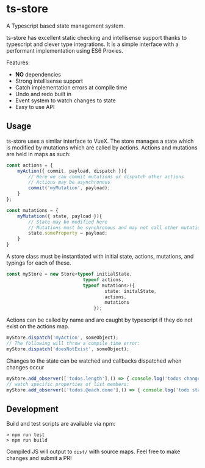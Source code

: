 # ts-store

A Typescript based state management system.

ts-store has excellent static checking and intellisense support thanks to typescript and clever type integrations. It is a simple interface with a performant implementation using ES6 Proxies.

Features:
- **NO** dependencies
- Strong intellisense support
- Catch implementation errors at compile time
- Undo and redo built in
- Event system to watch changes to state
- Easy to use API


## Usage

ts-store uses a similar interface to VueX. The store manages a state which is modified by mutations which are called by actions. Actions and mutations are held in maps as such:

```typescript
const actions = {
    myAction({ commit, payload, dispatch }){
        // Here we can commit mutations or dispatch other actions
        // Actions may be asynchronous
        commit('myMutation', payload);
    }
};

const mutations = {
    myMutation({ state, payload }){
        // State may be modified here
        // Mutations must be synchronous and may not call other mutations
        state.someProperty = payload;
    }
}
```

A store class must be instantiated with initial state, actions, mutations, and typings for each of these.
```typescript
const myStore = new Store<typeof initialState, 
                            typeof actions, 
                            typeof mutations>({ 
                                    state: initalState, 
                                    actions, 
                                    mutations
                                });
```

Actions can be called by name and are caught by typescript if they do not exist on the actions map.
```typescript
myStore.dispatch('myAction', someObject);
// The following will throw a compile time error:
myStore.dispatch('doesNotExist', someObject);
```

Changes to the state can be watched and callbacks dispatched when changes occur
```typescript
myStore.add_observer(['todos.length'],() => { console.log('todos changed!') };
// watch specific properties of list members:
myStore.add_observer(['todos.@each.done'],() => { console.log('todo state changed!') };
```

## Development

Build and test scripts are available via npm:
```
> npm run test
> npm run build
```
Compiled JS will output to `dist/` with source maps. Feel free to make changes and submit a PR!